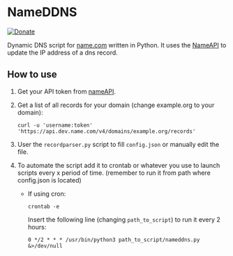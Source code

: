 # NameDDNS

[![Donate](https://img.shields.io/badge/Donate-PayPal-green.svg)](https://www.paypal.com/cgi-bin/webscr?cmd=_s-xclick&hosted_button_id=LZDKH4PL5Z3XN&source=url)

Dynamic DNS script for [name.com](https://www.name.com) written in Python. It uses the [NameAPI](https://www.name.com/api) to update the IP address of a dns record.

## How to use

1. Get your API token from [nameAPI](https://www.name.com/account/settings/api).
2. Get a list of all records for your domain (change example.org to your domain):

    ```[bash]
    curl -u 'username:token' 'https://api.dev.name.com/v4/domains/example.org/records'
    ```

3. User the `recordparser.py` script to fill `config.json` or manually edit the file.

4. To automate the script add it to crontab or whatever you use to launch scripts every x period of time. (remember to run it from path where config.json is located)

    - If using cron:

        ```[bash]
        crontab -e
        ```

        Insert the following line (changing `path_to_script`) to run it every 2 hours:

        ```[bash]
        0 */2 * * * /usr/bin/python3 path_to_script/nameddns.py &>/dev/null
        ```
